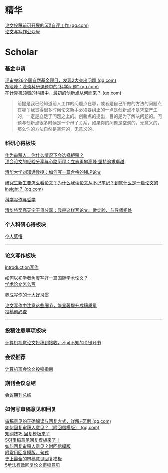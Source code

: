 # 精华
[论文投稿前可开展的5项自评工作 (qq.com)](https://mp.weixin.qq.com/s/e__Uc6hiq3dzpexPE_nMfA) \
[论文与写作公众号](special_information/index)

# Scholar
### 基金申请
[评审完26个国自然基金项目，发现2大突出问题 (qq.com)](https://mp.weixin.qq.com/s/lQHl4VSBsIZkZeHKE5XhZQ) \
[胡晓峰：浅谈科研课题中的“科学问题” (qq.com)](https://mp.weixin.qq.com/s/4mSi3CBDwBUsVittF52MiQ) \
[在计算机领域的科研中，最初的创新点从何而来？ (qq.com)](https://mp.weixin.qq.com/s/izMZ7q0TUeTdnzxIHA1i6Q)
> 前提是我已经知道前人工作的问题点在哪，或者是自己所做的方法的问题点在哪？我觉得很多时候论文新手必须要纠正的一点是创新点不是凭空产生的，一定是立足于问题之上的。创新点的提出，目的是为了解决问题的。问题与创新点很多时候是一个母子关系，如果你的问题是空洞的，无意义的，那么你的方法自然是空洞的，无意义的。

### 科研心得板块
[作为审稿人，你什么情况下会选择拒稿？](https://mp.weixin.qq.com/s/1ILaALdu_C8-lgY5RbL65g) \
[顶会论文的经验分享与心路历程：立志勇攀高峰 坚持追求卓越](https://mp.weixin.qq.com/s/J0atxc05c3xFd_bXxejQpQ)

[清华大学刘知远教授：如何写一篇合格的NLP论文](https://mp.weixin.qq.com/s/X48Cm58eub_sULlLRk-VIA)

[研究生新生要怎么看论文？为什么我读论文从不记笔记？到底什么是一篇论文的insight？ (qq.com)](https://mp.weixin.qq.com/s?__biz=MzkzOTI1NzYxMw==&mid=2247484352&idx=1&sn=f450fc39c5f734034b2626166a45ec99&chksm=c2f2f9a2f58570b4a2b7666dabf5bac9882791bfd1d0ac027758b38f5fb28205a32e001df45d&scene=21#wechat_redirect)

[科学写作与哲学](https://zhuanlan.zhihu.com/p/433168083)

[清华特奖高天宇干货分享：我是这样写论文、做实验、与导师相处](https://mp.weixin.qq.com/s/iaNTQ5WnLIpqNlytGa7N4g)

### 个人科研心得板块

[个人感悟](myreview/index)

---
### 论文写作板块


[introduction写作](https://mp.weixin.qq.com/s/pdrKll2ro84Vr6UdO9uYlQ)

[如何以初学者角度写好一篇国际学术论文？](https://mp.weixin.qq.com/s/sjEXXiAKcAH4dvzbXttvdw) \
[学术论文怎么写](https://mp.weixin.qq.com/s/yGjl19pNJ-CgaPErTUQl9w)

[养成写作的十大好习惯](https://mp.weixin.qq.com/s/sSSp0cjUsK4VSTebKofF_w)

[论文写作中注意这些细节，能显著提升成稿质量](https://mp.weixin.qq.com/s/QoZbJxeRcrqZC6rV06zmRg) \
[投稿前必查](https://mp.weixin.qq.com/s/WsY3aOrrG5bU6K20MrmWmw)

---

### 投稿注意事项板块

[计算机视觉论文投稿到接收，不可不知的关键环节](https://mp.weixin.qq.com/s/_1eNCOtPiUXNkzuvMG_xbA)



### 会议推荐

[计算机顶会论文投稿指南](https://bbs.cvmart.net/articles/5959)



### 期刊会议总结

[会议期刊总结](paper_submit/index)

### 如何写审稿意见和回复
[审稿意见的正确解读与回复方式，详解+范例 (qq.com)](https://mp.weixin.qq.com/s/VwimUQ2vHWjNSIbUA071Zw) \
[如何回复审稿人意见？（附回信模版） (qq.com)](https://mp.weixin.qq.com/s/aL8cAJj4knPVl7TgC76BDQ) \
[知网技巧 回复模板来了](https://mp.weixin.qq.com/s/1euEstmkHAwBuJmkujMJXw) \
[SCI审稿意见回复模板来了！](https://mp.weixin.qq.com/s/hIMepciwcZHP4Ze7NMDSMQ) \
[如何回复审稿人意见？附回信模版](https://mp.weixin.qq.com/s/aL8cAJj4knPVl7TgC76BDQ) \
[附常用回复模版、句式](https://mp.weixin.qq.com/s/RiwXDH5l5uclggB6-bH-5g) \
[史上最全的审稿意见回复模板](https://mp.weixin.qq.com/s/_lY8j6RVGShdYkxMbLhGKA) \
[5步法有效回复论文审稿意见](https://mp.weixin.qq.com/s/9mwndZX0f0Hf6mPtPzwfMw)
